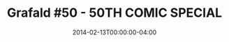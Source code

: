 ---
title: "Grafald #50 - 50TH COMIC SPECIAL"
type: "image"
date: 2014-02-13T00:00:00-04:00
draft: false
categories: ["Projects"]
image_path: "../img/2014/50.png"
alt_text: ""
is_subpage: true
---